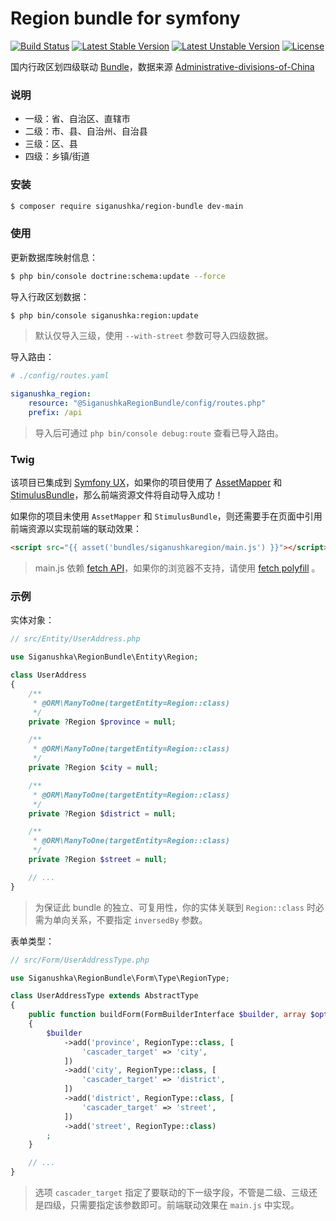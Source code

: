 # Region bundle for symfony

[![Build Status](https://github.com/siganushka/region-bundle/actions/workflows/ci.yaml/badge.svg)](https://github.com/siganushka/region-bundle/actions/workflows/ci.yaml)
[![Latest Stable Version](https://poser.pugx.org/siganushka/region-bundle/v/stable)](https://packagist.org/packages/siganushka/region-bundle)
[![Latest Unstable Version](https://poser.pugx.org/siganushka/region-bundle/v/unstable)](https://packagist.org/packages/siganushka/region-bundle)
[![License](https://poser.pugx.org/siganushka/region-bundle/license)](https://packagist.org/packages/siganushka/region-bundle)

国内行政区划四级联动 [Bundle](https://symfony.com/doc/current/bundles.html)，数据来源 [Administrative-divisions-of-China](https://github.com/modood/Administrative-divisions-of-China)

### 说明

- 一级：省、自治区、直辖市
- 二级：市、县、自治州、自治县
- 三级：区、县
- 四级：乡镇/街道

### 安装

```bash
$ composer require siganushka/region-bundle dev-main
```

### 使用

更新数据库映射信息：

```bash
$ php bin/console doctrine:schema:update --force
```

导入行政区划数据：

```bash
$ php bin/console siganushka:region:update
```

> 默认仅导入三级，使用 `--with-street` 参数可导入四级数据。

导入路由：

```yaml
# ./config/routes.yaml

siganushka_region:
    resource: "@SiganushkaRegionBundle/config/routes.php"
    prefix: /api
```

> 导入后可通过 `php bin/console debug:route` 查看已导入路由。

### Twig

该项目已集成到 [Symfony UX](https://ux.symfony.com/)，如果你的项目使用了 [AssetMapper](https://symfony.com/doc/current/frontend/asset_mapper.html) 和 [StimulusBundle](https://symfony.com/bundles/StimulusBundle/current/index.html)，那么前端资源文件将自动导入成功！

如果你的项目未使用 ``AssetMapper`` 和 ``StimulusBundle``，则还需要手在页面中引用前端资源以实现前端的联动效果：

```html
<script src="{{ asset('bundles/siganushkaregion/main.js') }}"></script>
```

> main.js 依赖 [fetch API](https://developer.mozilla.org/en-US/docs/Web/API/Fetch_API)，如果你的浏览器不支持，请使用 [fetch polyfill](https://github.com/JakeChampion/fetch) 。

### 示例

实体对象：

```php
// src/Entity/UserAddress.php

use Siganushka\RegionBundle\Entity\Region;

class UserAddress
{
    /**
     * @ORM\ManyToOne(targetEntity=Region::class)
     */
    private ?Region $province = null;

    /**
     * @ORM\ManyToOne(targetEntity=Region::class)
     */
    private ?Region $city = null;

    /**
     * @ORM\ManyToOne(targetEntity=Region::class)
     */
    private ?Region $district = null;

    /**
     * @ORM\ManyToOne(targetEntity=Region::class)
     */
    private ?Region $street = null;

    // ...
}
```

> 为保证此 bundle 的独立、可复用性，你的实体关联到 ``Region::class`` 时必需为单向关系，不要指定 `inversedBy` 参数。

表单类型：

```php
// src/Form/UserAddressType.php

use Siganushka\RegionBundle\Form\Type\RegionType;

class UserAddressType extends AbstractType
{
    public function buildForm(FormBuilderInterface $builder, array $options)
    {
        $builder
            ->add('province', RegionType::class, [
                'cascader_target' => 'city',
            ])
            ->add('city', RegionType::class, [
                'cascader_target' => 'district',
            ])
            ->add('district', RegionType::class, [
                'cascader_target' => 'street',
            ])
            ->add('street', RegionType::class)
        ;
    }

    // ...
}
```

> 选项 `cascader_target` 指定了要联动的下一级字段，不管是二级、三级还是四级，只需要指定该参数即可。前端联动效果在 `main.js` 中实现。
